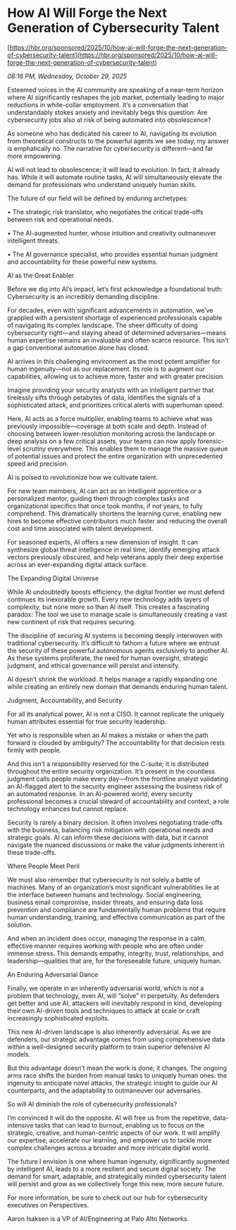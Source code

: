 # How AI Will Forge the Next Generation of Cybersecurity Talent

[https://hbr.org/sponsored/2025/10/how-ai-will-forge-the-next-generation-of-cybersecurity-talent](https://hbr.org/sponsored/2025/10/how-ai-will-forge-the-next-generation-of-cybersecurity-talent)

*08:16 PM, Wednesday, October 29, 2025*

Esteemed voices in the AI community are speaking of a near-term horizon where AI significantly reshapes the job market, potentially leading to major reductions in white-collar employment. It’s a conversation that understandably stokes anxiety and inevitably begs this question: Are cybersecurity jobs also at risk of being automated into obsolescence?

As someone who has dedicated his career to AI, navigating its evolution from theoretical constructs to the powerful agents we see today, my answer is emphatically no. The narrative for cybersecurity is different—and far more empowering.

AI will not lead to obsolescence; it will lead to evolution. In fact, it already has. While it will automate routine tasks, AI will simultaneously elevate the demand for professionals who understand uniquely human skills.

The future of our field will be defined by enduring archetypes:

• The strategic risk translator, who negotiates the critical trade-offs between risk and operational needs.

• The AI-augmented hunter, whose intuition and creativity outmaneuver intelligent threats.

• The AI governance specialist, who provides essential human judgment and accountability for these powerful new systems.

AI as the Great Enabler

Before we dig into AI’s impact, let’s first acknowledge a foundational truth: Cybersecurity is an incredibly demanding discipline.

For decades, even with significant advancements in automation, we’ve grappled with a persistent shortage of experienced professionals capable of navigating its complex landscape. The sheer difficulty of doing cybersecurity right—and staying ahead of determined adversaries—means human expertise remains an invaluable and often scarce resource. This isn’t a gap conventional automation alone has closed.

AI arrives in this challenging environment as the most potent amplifier for human ingenuity—not as our replacement. Its role is to augment our capabilities, allowing us to achieve more, faster and with greater precision.

Imagine providing your security analysts with an intelligent partner that tirelessly sifts through petabytes of data, identifies the signals of a sophisticated attack, and prioritizes critical alerts with superhuman speed.

Here, AI acts as a force multiplier, enabling teams to achieve what was previously impossible—coverage at both scale and depth. Instead of choosing between lower-resolution monitoring across the landscape or deep analysis on a few critical assets, your teams can now apply forensic-level scrutiny everywhere. This enables them to manage the massive queue of potential issues and protect the entire organization with unprecedented speed and precision.

AI is poised to revolutionize how we cultivate talent.

For new team members, AI can act as an intelligent apprentice or a personalized mentor, guiding them through complex tasks and organizational specifics that once took months, if not years, to fully comprehend. This dramatically shortens the learning curve, enabling new hires to become effective contributors much faster and reducing the overall cost and time associated with talent development.

For seasoned experts, AI offers a new dimension of insight. It can synthesize global threat intelligence in real time, identify emerging attack vectors previously obscured, and help veterans apply their deep expertise across an ever-expanding digital attack surface.

The Expanding Digital Universe

While AI undoubtedly boosts efficiency, the digital frontier we must defend continues its inexorable growth. Every new technology adds layers of complexity, but none more so than AI itself. This creates a fascinating paradox: The tool we use to manage scale is simultaneously creating a vast new continent of risk that requires securing.

The discipline of securing AI systems is becoming deeply interwoven with traditional cybersecurity. It’s difficult to fathom a future where we entrust the security of these powerful autonomous agents exclusively to another AI. As these systems proliferate, the need for human oversight, strategic judgment, and ethical governance will persist and intensify.

AI doesn’t shrink the workload. It helps manage a rapidly expanding one while creating an entirely new domain that demands enduring human talent.

Judgment, Accountability, and Security

For all its analytical power, AI is not a CISO. It cannot replicate the uniquely human attributes essential for true security leadership.

Yet who is responsible when an AI makes a mistake or when the path forward is clouded by ambiguity? The accountability for that decision rests firmly with people.

And this isn’t a responsibility reserved for the C-suite; it is distributed throughout the entire security organization. It’s present in the countless judgment calls people make every day—from the frontline analyst validating an AI-flagged alert to the security engineer assessing the business risk of an automated response. In an AI-powered world, every security professional becomes a crucial steward of accountability and context, a role technology enhances but cannot replace.

Security is rarely a binary decision. It often involves negotiating trade-offs with the business, balancing risk mitigation with operational needs and strategic goals. AI can inform these decisions with data, but it cannot navigate the nuanced discussions or make the value judgments inherent in these trade-offs.

Where People Meet Peril

We must also remember that cybersecurity is not solely a battle of machines. Many of an organization’s most significant vulnerabilities lie at the interface between humans and technology. Social engineering, business email compromise, insider threats, and ensuring data loss prevention and compliance are fundamentally human problems that require human understanding, training, and effective communication as part of the solution.

And when an incident does occur, managing the response in a calm, effective manner requires working with people who are often under immense stress. This demands empathy, integrity, trust, relationships, and leadership—qualities that are, for the foreseeable future, uniquely human.

An Enduring Adversarial Dance

Finally, we operate in an inherently adversarial world, which is not a problem that technology, even AI, will “solve” in perpetuity. As defenders get better and use AI, attackers will inevitably respond in kind, developing their own AI-driven tools and techniques to attack at scale or craft increasingly sophisticated exploits.

This new AI-driven landscape is also inherently adversarial. As we are defenders, our strategic advantage comes from using comprehensive data within a well-designed security platform to train superior defensive AI models.

But this advantage doesn’t mean the work is done; it changes. The ongoing arms race shifts the burden from manual tasks to uniquely human ones: the ingenuity to anticipate novel attacks, the strategic insight to guide our AI counterparts, and the adaptability to outmaneuver our adversaries.

So will AI diminish the role of cybersecurity professionals?

I’m convinced it will do the opposite. AI will free us from the repetitive, data-intensive tasks that can lead to burnout, enabling us to focus on the strategic, creative, and human-centric aspects of our work. It will amplify our expertise, accelerate our learning, and empower us to tackle more complex challenges across a broader and more intricate digital world.

The future I envision is one where human ingenuity, significantly augmented by intelligent AI, leads to a more resilient and secure digital society. The demand for smart, adaptable, and strategically minded cybersecurity talent will persist and grow as we collectively forge this new, more secure future.

For more information, be sure to check out our hub for cybersecurity executives on Perspectives.

Aaron Isaksen is a VP of AI/Engineering at Palo Alto Networks.

